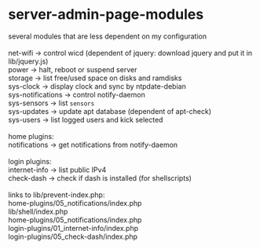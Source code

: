 # server-admin-page-modules
several modules that are less dependent on my configuration<br><br>
net-wifi -> control wicd (dependent of jquery: download jquery and put it in lib/jquery.js)<br>
power -> halt, reboot or suspend server<br>
storage -> list free/used space on disks and ramdisks<br>
sys-clock -> display clock and sync by ntpdate-debian<br>
sys-notifications -> control notify-daemon<br>
sys-sensors -> list `sensors`<br>
sys-updates -> update apt database (dependent of apt-check)<br>
sys-users -> list logged users and kick selected<br><br>
home plugins:<br>
notifications -> get notifications from notify-daemon<br><br>
login plugins:<br>
internet-info -> list public IPv4<br>
check-dash -> check if dash is installed (for shellscripts)<br><br>
links to lib/prevent-index.php:<br>
home-plugins/05_notifications/index.php<br>
lib/shell/index.php<br>
home-plugins/05_notifications/index.php<br>
login-plugins/01_internet-info/index.php<br>
login-plugins/05_check-dash/index.php
